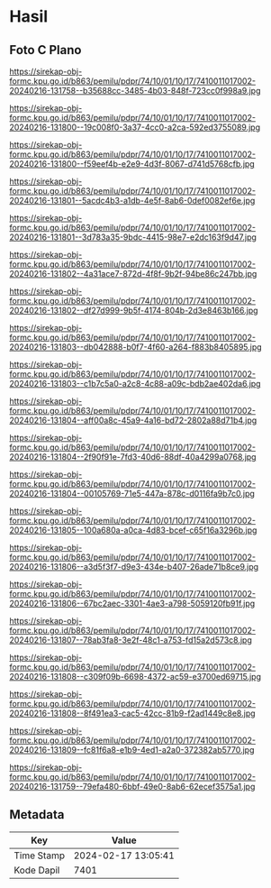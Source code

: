 # Hasil

## Foto C Plano

https://sirekap-obj-formc.kpu.go.id/b863/pemilu/pdpr/74/10/01/10/17/7410011017002-20240216-131758--b35688cc-3485-4b03-848f-723cc0f998a9.jpg

https://sirekap-obj-formc.kpu.go.id/b863/pemilu/pdpr/74/10/01/10/17/7410011017002-20240216-131800--19c008f0-3a37-4cc0-a2ca-592ed3755089.jpg

https://sirekap-obj-formc.kpu.go.id/b863/pemilu/pdpr/74/10/01/10/17/7410011017002-20240216-131800--f59eef4b-e2e9-4d3f-8067-d741d5768cfb.jpg

https://sirekap-obj-formc.kpu.go.id/b863/pemilu/pdpr/74/10/01/10/17/7410011017002-20240216-131801--5acdc4b3-a1db-4e5f-8ab6-0def0082ef6e.jpg

https://sirekap-obj-formc.kpu.go.id/b863/pemilu/pdpr/74/10/01/10/17/7410011017002-20240216-131801--3d783a35-9bdc-4415-98e7-e2dc163f9d47.jpg

https://sirekap-obj-formc.kpu.go.id/b863/pemilu/pdpr/74/10/01/10/17/7410011017002-20240216-131802--4a31ace7-872d-4f8f-9b2f-94be86c247bb.jpg

https://sirekap-obj-formc.kpu.go.id/b863/pemilu/pdpr/74/10/01/10/17/7410011017002-20240216-131802--df27d999-9b5f-4174-804b-2d3e8463b166.jpg

https://sirekap-obj-formc.kpu.go.id/b863/pemilu/pdpr/74/10/01/10/17/7410011017002-20240216-131803--db042888-b0f7-4f60-a264-f883b8405895.jpg

https://sirekap-obj-formc.kpu.go.id/b863/pemilu/pdpr/74/10/01/10/17/7410011017002-20240216-131803--c1b7c5a0-a2c8-4c88-a09c-bdb2ae402da6.jpg

https://sirekap-obj-formc.kpu.go.id/b863/pemilu/pdpr/74/10/01/10/17/7410011017002-20240216-131804--aff00a8c-45a9-4a16-bd72-2802a88d71b4.jpg

https://sirekap-obj-formc.kpu.go.id/b863/pemilu/pdpr/74/10/01/10/17/7410011017002-20240216-131804--2f90f91e-7fd3-40d6-88df-40a4299a0768.jpg

https://sirekap-obj-formc.kpu.go.id/b863/pemilu/pdpr/74/10/01/10/17/7410011017002-20240216-131804--00105769-71e5-447a-878c-d0116fa9b7c0.jpg

https://sirekap-obj-formc.kpu.go.id/b863/pemilu/pdpr/74/10/01/10/17/7410011017002-20240216-131805--100a680a-a0ca-4d83-bcef-c65f16a3296b.jpg

https://sirekap-obj-formc.kpu.go.id/b863/pemilu/pdpr/74/10/01/10/17/7410011017002-20240216-131806--a3d5f3f7-d9e3-434e-b407-26ade71b8ce9.jpg

https://sirekap-obj-formc.kpu.go.id/b863/pemilu/pdpr/74/10/01/10/17/7410011017002-20240216-131806--67bc2aec-3301-4ae3-a798-5059120fb91f.jpg

https://sirekap-obj-formc.kpu.go.id/b863/pemilu/pdpr/74/10/01/10/17/7410011017002-20240216-131807--78ab3fa8-3e2f-48c1-a753-fd15a2d573c8.jpg

https://sirekap-obj-formc.kpu.go.id/b863/pemilu/pdpr/74/10/01/10/17/7410011017002-20240216-131808--c309f09b-6698-4372-ac59-e3700ed69715.jpg

https://sirekap-obj-formc.kpu.go.id/b863/pemilu/pdpr/74/10/01/10/17/7410011017002-20240216-131808--8f491ea3-cac5-42cc-81b9-f2ad1449c8e8.jpg

https://sirekap-obj-formc.kpu.go.id/b863/pemilu/pdpr/74/10/01/10/17/7410011017002-20240216-131809--fc81f6a8-e1b9-4ed1-a2a0-372382ab5770.jpg

https://sirekap-obj-formc.kpu.go.id/b863/pemilu/pdpr/74/10/01/10/17/7410011017002-20240216-131759--79efa480-6bbf-49e0-8ab6-62ecef3575a1.jpg


## Metadata

| Key        | Value               |
| ---------- | ------------------- |
| Time Stamp | 2024-02-17 13:05:41 |
| Kode Dapil | 7401                |



